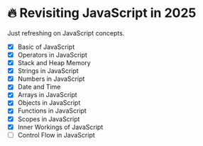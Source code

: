 # 🔥 Revisiting JavaScript in 2025

Just refreshing on JavaScript concepts.

- [x] Basic of JavaScript
- [x] Operators in JavaScript
- [x] Stack and Heap Memory
- [x] Strings in JavaScript
- [x] Numbers in JavaScript
- [x] Date and Time
- [x] Arrays in JavaScript
- [x] Objects in JavaScript
- [x] Functions in JavaScript
- [x] Scopes in JavaScript
- [x] Inner Workings of JavaScript
- [ ] Control Flow in JavaScript
